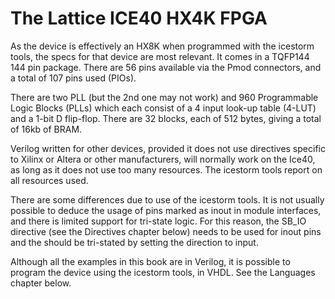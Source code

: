 #	The Lattice ICE40 HX4K FPGA
As the device is effectively an HX8K when programmed with the icestorm tools, the specs for that device are most relevant. It comes in a TQFP144 144 pin package.  There are 56 pins available via the Pmod connectors, and a total of 107 pins used (PIOs).

There are two PLL (but the 2nd one may not work) and 960 Programmable Logic Blocks (PLLs) which each consist of a 4 input look-up table (4-LUT) and a 1-bit D flip-flop. There are 32 blocks, each of 512 bytes, giving a total of 16kb of BRAM.

Verilog written for other devices, provided it does not use directives specific to Xilinx or Altera or other manufacturers, will normally work on the Ice40, as long as it does not use too many resources. The icestorm tools report on all resources used.

There are some differences due to use of the icestorm tools. It is not usually possible to deduce the usage of pins marked as inout in module interfaces, and there is limited support for tri-state logic. For this reason, the SB_IO directive (see the Directives chapter below) needs to be used for inout pins and the should be tri-stated by setting the direction to input.

Although all the examples in this book are in Verilog, it is possible to program the device using the icestorm tools, in VHDL. See the Languages chapter below.
